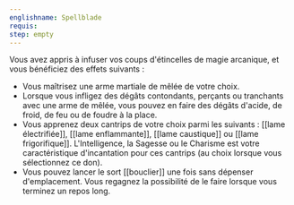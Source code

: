 ```yaml
---
englishname: Spellblade
requis:
step: empty
---
```

Vous avez appris à infuser vos coups d'étincelles de magie arcanique, et vous bénéficiez des effets suivants : 

 - Vous maîtrisez une arme martiale de mêlée de votre choix.
 - Lorsque vous infligez des dégâts contondants, perçants ou tranchants avec une arme de mêlée, vous pouvez en faire des dégâts d'acide, de froid, de feu ou de foudre à la place.
 - Vous apprenez deux cantrips de votre choix parmi les suivants : [[lame électrifiée]], [[lame enflammante]], [[lame caustique]] ou [[lame frigorifique]]. L'Intelligence, la Sagesse ou le Charisme est votre caractéristique d'incantation pour ces cantrips (au choix lorsque vous sélectionnez ce don).
 - Vous pouvez lancer le sort [[bouclier]] une fois sans dépenser d'emplacement. Vous regagnez la possibilité de le faire lorsque vous terminez un repos long.